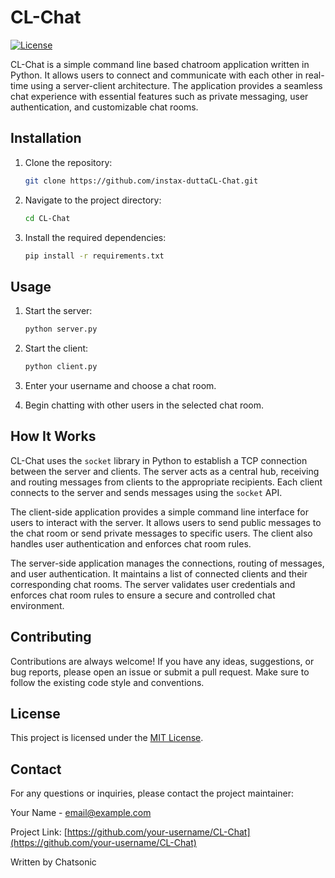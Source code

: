 # CL-Chat

[![License](https://img.shields.io/badge/license-MIT-blue.svg)](https://github.com/your-username/CL-Chat/blob/main/LICENSE)

CL-Chat is a simple command line based chatroom application written in Python. It allows users to connect and communicate with each other in real-time using a server-client architecture. The application provides a seamless chat experience with essential features such as private messaging, user authentication, and customizable chat rooms.

## Installation

1. Clone the repository:

   ```bash
   git clone https://github.com/instax-duttaCL-Chat.git
   ```

2. Navigate to the project directory:

   ```bash
   cd CL-Chat
   ```

3. Install the required dependencies:

   ```bash
   pip install -r requirements.txt
   ```

## Usage

1. Start the server:

   ```bash
   python server.py
   ```

2. Start the client:

   ```bash
   python client.py
   ```

3. Enter your username and choose a chat room.

4. Begin chatting with other users in the selected chat room.

## How It Works

CL-Chat uses the `socket` library in Python to establish a TCP connection between the server and clients. The server acts as a central hub, receiving and routing messages from clients to the appropriate recipients. Each client connects to the server and sends messages using the `socket` API.

The client-side application provides a simple command line interface for users to interact with the server. It allows users to send public messages to the chat room or send private messages to specific users. The client also handles user authentication and enforces chat room rules.

The server-side application manages the connections, routing of messages, and user authentication. It maintains a list of connected clients and their corresponding chat rooms. The server validates user credentials and enforces chat room rules to ensure a secure and controlled chat environment.

## Contributing

Contributions are always welcome! If you have any ideas, suggestions, or bug reports, please open an issue or submit a pull request. Make sure to follow the existing code style and conventions. 

## License

This project is licensed under the [MIT License](https://github.com/your-username/CL-Chat/blob/main/LICENSE).

## Contact

For any questions or inquiries, please contact the project maintainer:

Your Name - [email@example.com](mailto:email@example.com)

Project Link: [https://github.com/your-username/CL-Chat](https://github.com/your-username/CL-Chat)

Written by Chatsonic
